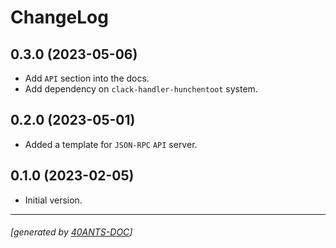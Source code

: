 <a id="x-2840ANTS-PROJECT-TEMPLATES-DOCS-2FCHANGELOG-3A-40CHANGELOG-2040ANTS-DOC-2FLOCATIVES-3ASECTION-29"></a>

# ChangeLog

<a id="x-2840ANTS-PROJECT-TEMPLATES-DOCS-2FCHANGELOG-3A-3A-7C0-2E3-2E0-7C-2040ANTS-DOC-2FLOCATIVES-3ASECTION-29"></a>

## 0.3.0 (2023-05-06)

* Add `API` section into the docs.
* Add dependency on `clack-handler-hunchentoot` system.

<a id="x-2840ANTS-PROJECT-TEMPLATES-DOCS-2FCHANGELOG-3A-3A-7C0-2E2-2E0-7C-2040ANTS-DOC-2FLOCATIVES-3ASECTION-29"></a>

## 0.2.0 (2023-05-01)

* Added a template for `JSON-RPC` `API` server.

<a id="x-2840ANTS-PROJECT-TEMPLATES-DOCS-2FCHANGELOG-3A-3A-7C0-2E1-2E0-7C-2040ANTS-DOC-2FLOCATIVES-3ASECTION-29"></a>

## 0.1.0 (2023-02-05)

* Initial version.


* * *
###### [generated by [40ANTS-DOC](https://40ants.com/doc/)]
